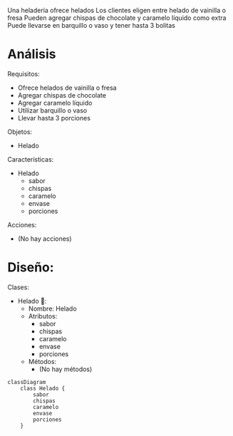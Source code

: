 Una heladería ofrece helados
Los clientes eligen entre helado de vainilla o fresa
Pueden agregar chispas de chocolate y caramelo líquido como extra
Puede llevarse en barquillo o vaso y tener hasta 3 bolitas

# Análisis

Requisitos:
- Ofrece helados de vainilla o fresa
- Agregar chispas de chocolate
- Agregar caramelo líquido
- Utilizar barquillo o vaso
- Llevar hasta 3 porciones

Objetos:
- Helado

Características:
- Helado
    - sabor
    - chispas
    - caramelo
    - envase
    - porciones

Acciones:
- (No hay acciones)

# Diseño:

Clases:
- Helado 🍦:
    - Nombre: Helado
    - Atributos:
        - sabor
        - chispas
        - caramelo
        - envase
        - porciones
    - Métodos:
        - (No hay métodos)

```mermaid
classDiagram
    class Helado {
        sabor
        chispas
        caramelo
        envase
        porciones
    }
```